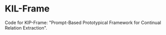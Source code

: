 # KIL-Frame

Code for KIP-Frame: "Prompt-Based Prototypical Framework for Continual Relation Extraction".
